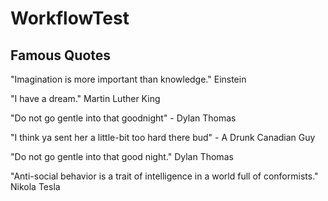 # WorkflowTest

## Famous Quotes

"Imagination is more important than knowledge." Einstein

"I have a dream." Martin Luther King

"Do not go gentle into that goodnight" - Dylan Thomas

"I think ya sent her a little-bit too hard there bud" - A Drunk Canadian Guy

"Do not go gentle into that good night." Dylan Thomas

"Anti-social behavior is a trait of intelligence in a world full of conformists." Nikola Tesla